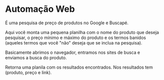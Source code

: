 # Automação Web

É uma pesquisa de preço de produtos no Google e Buscapé.

Aqui você monta uma pequena planilha com o nome do produto que deseja pesquisar, o preço mínimo e máximo do produto e os termos banidos (aqueles termos que você "não" deseja que se inclua na pesquisa).
 
Basicamente abrimos o navegador, entramos nos sites de busca e enviamos a busca do produto.

Retorna uma planila com os resultados encontrados. Nos resultados tem (produto, preço e link).

